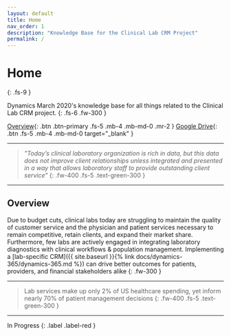 ```yaml
---
layout: default
title: Home
nav_order: 1
description: "Knowledge Base for the Clinical Lab CRM Project"
permalink: /
---
```


# Home
{: .fs-9 }

Dynamics March 2020's knowledge base for all things related to the Clinical Lab CRM project.
{: .fs-6 .fw-300 }

[Overview](#overview){: .btn .btn-primary .fs-5 .mb-4 .mb-md-0 .mr-2 } [Google Drive](https://drive.google.com/open?id=1xDlI5coKriTfpO905Qem_bBsx48Ow1q5){: .btn .fs-5 .mb-4 .mb-md-0 target="_blank" }

___

> _"Today’s clinical laboratory organization is rich in data, but this data does not improve client relationships unless integrated and presented in a way that allows laboratory staff to provide outstanding client service"_
{: .fw-400 .fs-5 .text-green-300 }

---

## Overview

Due to budget cuts, clinical labs today are struggling to maintain the quality of customer service and the physician and patient services necessary to remain competitive, retain clients, and expand their market share. Furthermore, few labs are actively engaged in integrating laboratory diagnostics with clinical workflows & population management. Implementing a [lab-specific CRM]({{ site.baseurl }}{% link docs/dynamics-365/dynamics-365.md %}) can drive better outcomes for patients, providers, and financial stakeholders alike
{: .fw-300 }

---

> Lab services make up only 2% of US healthcare spending, yet inform nearly 70% of patient management decisions
{: .fw-400 .fs-5 .text-green-300 }

---

In Progress
{: .label .label-red }